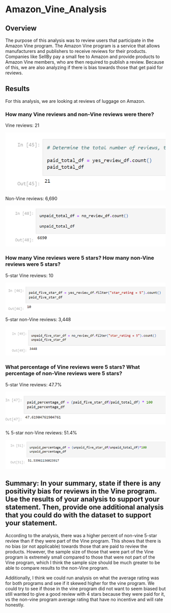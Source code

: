 # Amazon_Vine_Analysis

## Overview
The purpose of this analysis was to review users that participate in the Amazon Vine program. The Amazon Vine program is a service that allows manufacturers and publishers to receive reviews for their products. Companies like SellBy pay a small fee to Amazon and provide products to Amazon Vine members, who are then required to publish a review. Because of this, we are also analyzing if there is bias towards those that get paid for reviews.

## Results

For this analysis, we are looking at reviews of luggage on Amazon.

### How many Vine reviews and non-Vine reviews were there?
Vine reviews: 21

![Alt Text](https://github.com/lauren1478/Amazon_Vine_Analysis/blob/main/TotalVineReviews.png)

Non-Vine reviews: 6,690

![Alt Text](https://github.com/lauren1478/Amazon_Vine_Analysis/blob/main/totalnovine.png)

### How many Vine reviews were 5 stars? How many non-Vine reviews were 5 stars?
5-star Vine reviews: 10

![Alt Text](https://github.com/lauren1478/Amazon_Vine_Analysis/blob/main/TotalVine5star.png)

5-star non-Vine reviews: 3,448

![Alt Text](https://github.com/lauren1478/Amazon_Vine_Analysis/blob/main/novine5star.png)

### What percentage of Vine reviews were 5 stars? What percentage of non-Vine reviews were 5 stars?
5-star Vine reviews: 47.7%

![Alt Text](https://github.com/lauren1478/Amazon_Vine_Analysis/blob/main/Percentvine.png)

% 5-star non-Vine reviews: 51.4%

![Alt Text](https://github.com/lauren1478/Amazon_Vine_Analysis/blob/main/novinepercent.png)

## Summary: In your summary, state if there is any positivity bias for reviews in the Vine program. Use the results of your analysis to support your statement. Then, provide one additional analysis that you could do with the dataset to support your statement.
According to the analysis, there was a higher percent of non-vine 5-star review than if they were part of the Vine program. This shows that there is no bias (or not applicable) towards those that are paid to review the products. However, the sample size of those that were part of the Vine program is extremely small compared to those that were not part of the Vine program, which I think the sample size should be much greater to be able to compare results to the non-Vine program.

Additionally, I think we could run analysis on what the average rating was for both programs and see if it skewed higher for the vine program. We could try to see if those in the vine program did not want to seem biased but still wanted to give a good review with 4 stars because they were paid for it, vs the non-vine program average rating that have no incentive and will rate honestly.
